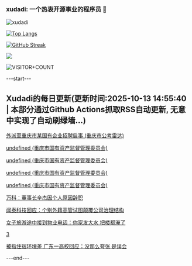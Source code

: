 ### xudadi: 一个热衷开源事业的程序员 👋

![xudadi](https://github-readme-stats-git-masterorgs-github-readme-stats-team.vercel.app/api?username=xudadi)

[![Top Langs](https://github-readme-stats.vercel.app/api/top-langs/?username=xudadi)](https://github.com/anuraghazra/github-readme-stats)

[![GitHub Streak](https://streak-stats.demolab.com?user=xudadi&locale=zh_Hans)](https://git.io/streak-stats)

![](https://raw.githubusercontent.com/xudadi/xudadi/main/assets/github-contribution-grid-snake.svg)

![VISITOR+COUNT](https://komarev.com/ghpvc/?username=xudadi&label=VISITOR+COUNT)


---start---

## Xudadi的每日更新(更新时间:2025-10-13 14:55:40 | 本部分通过Github Actions抓取RSS自动更新, 无意中实现了自动刷绿墙...)

[外派至重庆市某国有企业招聘启事 (重庆市公考雷达)](https://www.gongkaoleida.com/article/2646921)

[undefined (重庆市国有资产监督管理委员会)](https://dadilab.github.io/feeds/all.xml)

[undefined (重庆市国有资产监督管理委员会)](https://dadilab.github.io/feeds/all.xml)

[undefined (重庆市国有资产监督管理委员会)](https://dadilab.github.io/feeds/all.xml)

[undefined (重庆市国有资产监督管理委员会)](https://dadilab.github.io/feeds/all.xml)

[万科：董事长辛杰因个人原因辞职](https://m.163.com/news/article/KBO490CL0001899O.html)

[闻泰科技回应：个别外籍高管试图颠覆公司治理结构](https://m.163.com/news/article/KBN0KCT20514R9P4.html)

[女子旅游途中接到物业电话：你家发大水 把楼都淹了](https://m.163.com/news/article/KBMDJO700530JPVV.html)

[3](https://m.163.com/touch/news/sub/domestic)

[被指住宿环境差 广东一高校回应：没那么夸张 是误会](https://m.163.com/news/article/KBMM66AI053469LG.html)

---end---
